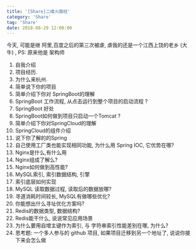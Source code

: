 ```yaml
---
title: '[Share]二维火面经'
category: 'Share'
tag: 'Share'
date: 2018-08-29 12:00:00
---
```




 今天, 可能是继 阿里,百度之后的第三次被虐,   虐我的还是一个江西上饶的老乡 (大牛) , PS: 原来他是 架构师 



1. 自我介绍
2. 项目经历. 
3. 为什么来杭州.
4. 简单说下你的项目
5. 简单介绍下你对 SpringBoot的理解
6. SpringBoot 工作流程, 从点击运行到整个项目的启动流程 ?
7. SpringBoot 好处
8. SpringBoot如何做到项目只启动一个Tomcat ?
9. 简单介绍下你对SpringCloud的理解
10. SpringCloud的组件介绍
11. 说下你了解的的Spring
12. 自己使用工厂类也能实现相同功能, 为什么用 Spring IOC, 它优势在哪?
13. Nginx是什么,有什么用
14. Nginx组成了解么?
15. Nginx如何做到高性能?
16. MySQL索引,  索引数据结构,  引擎
17. 索引底层如何实现
18. MySQL 读取数据过程, 读取后的数据放哪?
19. 寻道消耗时间较长,  MySQL有做哪些优化?
20. 你能想出什么寻址优化方案吗?
21. Redis的数据类型, 数据结构?
22. Redis能干什么,  说说常见应用场景
23. 为什么要用自增主键作为索引, 与 字符串索引性能差别在哪, 为什么?
24. 思考题:   一个多人参与的  github 项目, 如果项目迁移到另一个地址了, 说说你接下来会怎么做